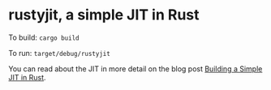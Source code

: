 # rustyjit, a simple JIT in Rust

To build: ```cargo build```

To run: ```target/debug/rustyjit```

You can read about the JIT in more detail on the blog post [Building a Simple JIT in Rust](https://www.sophiajt.com/building-a-simple-jit-in-rust).
